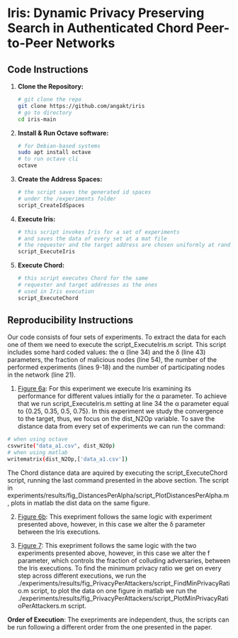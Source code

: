 # Iris: Dynamic Privacy Preserving Search in Authenticated Chord Peer-to-Peer Networks

## Code Instructions

1. **Clone the Repository:**
   ```bash
   # git clone the repo
   git clone https://github.com/angakt/iris
   # go to directory
   cd iris-main
   ```
2. **Install & Run Octave software:** 
    ```bash
    # for Debian-based systems
    sudo apt install octave
    # to run octave cli
    octave
    ```
3. **Create the Address Spaces:**
    ```bash
    # the script saves the generated id spaces
    # under the /experiments folder
    script_CreateIdSpaces
    ```   
4. **Execute Iris:**
   ```bash
   # this script invokes Iris for a set of experiments
   # and saves the data of every set at a mat file
   # the requester and the target address are chosen uniformly at random
   script_ExecuteIris
   ```
5. **Execute Chord:**
   ```bash
   # this script executes Chord for the same
   # requester and target addresses as the ones 
   # used in Iris execution
   script_ExecuteChord
   ```

## Reproducibility Instructions

Our code consists of four sets of experiments. To extract the data for each one of them
we need to execute the script_ExecuteIris.m script. This script includes some hard coded values:
the α (line 34) and the δ (line 43) parameters, the fraction of malicious nodes (line 54),
the number of the performed experiments (lines 9-18) and the number of participating nodes in the network (line 21).

 1. [Figure 6a](./experiments/results/fig_DistancesPerAlpha): For this experiment we execute Iris examining its performance for different values intially for the α parameter. To achieve that we run
 script_ExecuteIris.m setting at line 34 the α parameter equal to {0.25, 0.35, 0.5, 0.75}. In this experiment we study the convergence
 to the target, thus, we focus on the dist_N2Op variable. To save the distance data from every set of experiments we can run the command:
 
   ```bash
   # when using octave
   csvwrite("data_a1.csv", dist_N2Op)
   # when using matlab
   writematrix(dist_N2Op,['data_a1.csv'])
   ```

   The Chord distance data are aquired by executing the script_ExecuteChord script, running the last command presented in the above section.
   The script in experiments/results/fig_DistancesPerAlpha/script_PlotDistancesPerAlpha.m, plots in matlab the dist data on the same figure.

2. [Figure 6b](./experiments/results/fig_DistancesPerDelta): This exepriment follows the same logic with experiment presented above, 
however, in this case we alter the δ parameter between the Iris executions.

3. [Figure 7](./experiments/results/fig_PrivacyPerAttackers): This exepriment follows the same logic with the two experiments presented above, 
however, in this case we alter the f parameter, which controls the fraction of colluding adversaries, between the Iris executions.
To find the minimum privacy ratio we get on every step across different executions,
we run the ./experiments/results/fig_PrivacyPerAttackers/script_FindMinPrivacyRatio.m script, to plot the data on one figure in matlab
we run the ./experiments/results/fig_PrivacyPerAttackers/script_PlotMinPrivacyRatioPerAttackers.m script.

**Order of Execution**: The exepriments are independent, thus, the scripts can be run following a different order from the
one presented in the paper.
